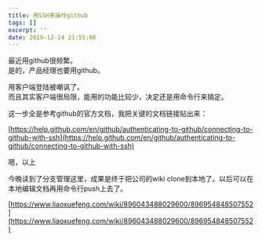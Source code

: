 ```yaml
---
title: 用SSH来操作github
tags: []
excerpt: ''
date: 2019-12-14 21:55:00
---
```


最近用github很频繁。  
是的，产品经理也要用github。  
  
用客户端登陆被嘲讽了。  
而且其实客户端很局限，能用的功能比较少，决定还是用命令行来搞定。  
  
这一步全是参考github的官方文档，我把关键的文档链接贴出来：  
  
[https://help.github.com/en/github/authenticating-to-github/connecting-to-github-with-ssh](https://help.github.com/en/github/authenticating-to-github/connecting-to-github-with-ssh)  
  
嗯，以上  
  
今晚读到了分支管理这里，成果是终于把公司的wiki clone到本地了。以后可以在本地编辑文档再用命令行push上去了。  
  
[https://www.liaoxuefeng.com/wiki/896043488029600/896954848507552](https://www.liaoxuefeng.com/wiki/896043488029600/896954848507552)